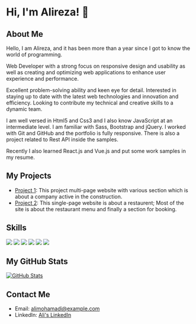 # Hi, I'm Alireza! 👋

## About Me
Hello, I am Alireza, and it has been more than a year since I got to know the world of programming.

Web Developer with a strong focus on responsive design and usability as well as creating and optimizing web applications to enhance user experience and performance.

Excellent problem-solving ability and keen eye for detail. Interested in staying up to date with the latest web technologies and innovation and efficiency. Looking to contribute my technical and creative skills to a dynamic team.

I am well versed in Html5 and Css3 and I also know JavaScript at an intermediate level. I am familiar with Sass, Bootstrap and jQuery. I worked with Git and GitHub and the portfolio is fully responsive. There is also a project related to Rest API inside the samples.

Recently I also learned React.js and Vue.js and put some work samples in my resume.

## My Projects
- [Project 1](https://constructionreact2023.netlify.app/): This project multi-page website with various section which is about a company active in the construction.
- [Project 2](https://restaurentjs2023.netlify.app/): This single-page website is about a restaurent; Most of the site is about the restaurant menu and finally a section for booking.

## Skills
<img src="https://img.shields.io/badge/-JavaScript?style=flat&logo=javascript&logoColor=F7DF1E&labelColor=transparent" />
<img src="https://img.shields.io/badge/-Python?style=flat&logo=python&logoColor=3776AB&labelColor=black" />
<img src="https://img.shields.io/badge/-HTML5?style=flat&logo=html5&logoColor=E34F26&labelColor=black" />
<img src="https://img.shields.io/badge/-CSS3?style=flat&logo=css3&logoColor=1572B6&labelColor=black" />
<img src="https://img.shields.io/badge/-Git?style=flat&logo=git&logoColor=F05033&labelColor=black" />
<img src="https://img.shields.io/badge/-React?style=flat&logo=react&logoColor=61DAFB&labelColor=black" />


## My GitHub Stats
[![GitHub Stats](https://github-readme-stats.vercel.app/api?username=alimohamadi&show_icons=true)](https://github.com/alimohamadi)

## Contact Me
- Email: alimohamadi@example.com
- LinkedIn: [Ali's LinkedIn](https://www.linkedin.com/in/alimohamadi)
